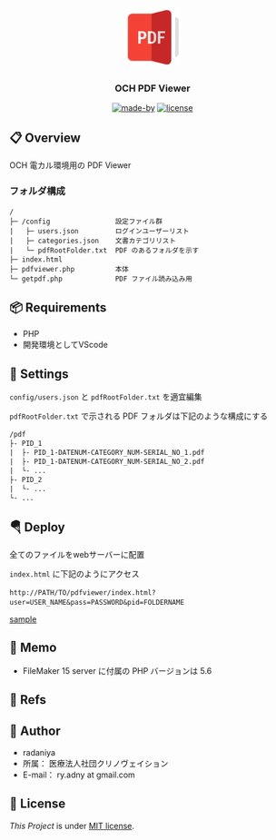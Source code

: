 <h1 align="center">
  <img alt="Logo" src=".github/logo.png" width="100px" />
</h1>

<h3 align="center">
  OCH PDF Viewer
</h3>

<div align="center">

[![made-by](https://img.shields.io/badge/made%20by-radaniya-orange)]()
[![license](https://img.shields.io/badge/license-MIT-green)](https://github.com/radaniya/och-pdf-viewer)

</div>

📋 Overview
-------------

OCH 電カル環境用の PDF Viewer


### フォルダ構成

```
/
├─ /config                設定ファイル群
|   ├─ users.json         ログインユーザーリスト
|   ├─ categories.json    文書カテゴリリスト
|   └─ pdfRootFolder.txt  PDF のあるフォルダを示す
├─ index.html           
├─ pdfviewer.php          本体
└─ getpdf.php             PDF ファイル読み込み用
```


📦 Requirements
------------

- PHP
- 開発環境としてVScode


📝 Settings
------------

`config/users.json` と `pdfRootFolder.txt` を適宜編集

`pdfRootFolder.txt` で示される PDF フォルダは下記のような構成にする

```
/pdf
├- PID_1
|  ├- PID_1-DATENUM-CATEGORY_NUM-SERIAL_NO_1.pdf
|  ├- PID_1-DATENUM-CATEGORY_NUM-SERIAL_NO_2.pdf
|  └- ...
├- PID_2
|  └- ...
└- ...
```


🪂 Deploy
--------------

全てのファイルをwebサーバーに配置

`index.html` に下記のようにアクセス

`http://PATH/TO/pdfviewer/index.html?user=USER_NAME&pass=PASSWORD&pid=FOLDERNAME`

[sample](http://localhost/index.html?user=username1&pass=password1&pid=001)


📝 Memo
----

- FileMaker 15 server に付属の PHP バージョンは 5.6


📑 Refs
----


🧐 Author
------

* radaniya
* 所属： 医療法人社団クリノヴェイション
* E-mail： ry.adny at gmail.com


🧾 License
-------

*This Project* is under [MIT license](https://en.wikipedia.org/wiki/MIT_License).  
